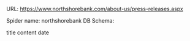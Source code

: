 URL: https://www.northshorebank.com/about-us/press-releases.aspx

Spider name: northshorebank
DB Schema:

title
content
date